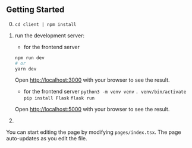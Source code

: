 ## Getting Started

0. `cd client | npm install`

1. run the development server:
    - for the frontend server
    ```bash
    npm run dev
    # or
    yarn dev
    ```

    Open [http://localhost:3000](http://localhost:3000) with your browser to see the result.

    - for the frontend server
    `python3 -m venv venv`
    `. venv/bin/activate`
    `pip install Flask`
    `flask run`

    Open [http://localhost:5000](http://localhost:3000) with your browser to see the result.

2.

You can start editing the page by modifying `pages/index.tsx`. The page auto-updates as you edit the file.